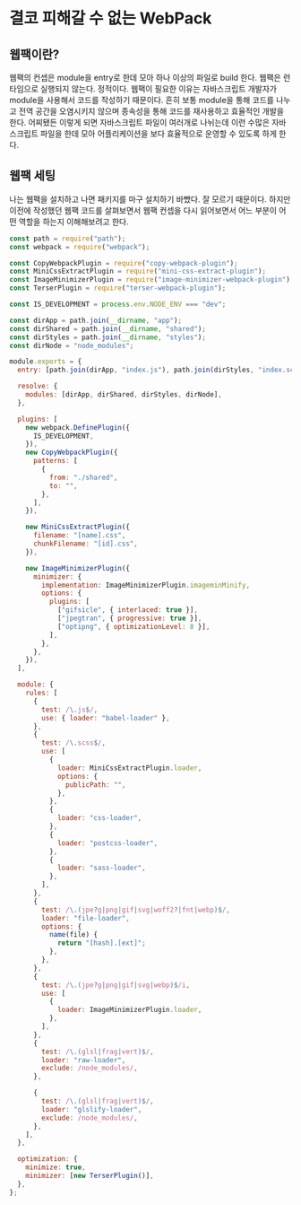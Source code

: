 # 결코 피해갈 수 없는 WebPack

## 웹팩이란?

웹팩의 컨셉은 module을 entry로 한데 모아 하나 이상의 파일로 build 한다. 웹팩은 런타임으로 실행되지 않는다. 정적이다. 웹팩이 필요한 이유는 자바스크립트 개발자가 module을 사용해서 코드를 작성하기 때문이다. 흔히 보통 module을 통해 코드를 나누고 전역 공간을 오염시키지 않으며 종속성을 통해 코드를 재사용하고 효율적인 개발을 한다. 어찌됐든 이렇게 되면 자바스크립트 파일이 여러개로 나뉘는데 이런 수많은 자바스크립트 파일을 한데 모아 어플리케이션을 보다 효율적으로 운영할 수 있도록 하게 한다.

## 웹팩 세팅

나는 웹팩을 설치하고 나면 패키지를 마구 설치하기 바빴다. 잘 모르기 때문이다. 하지만 이전에 작성했던 웹팩 코드를 살펴보면서 웹팩 컨셉을 다시 읽어보면서 어느 부분이 어떤 역할을 하는지 이해해보려고 한다.

```javascript
const path = require("path");
const webpack = require("webpack");

const CopyWebpackPlugin = require("copy-webpack-plugin");
const MiniCssExtractPlugin = require("mini-css-extract-plugin");
const ImageMinimizerPlugin = require("image-minimizer-webpack-plugin");
const TerserPlugin = require("terser-webpack-plugin");

const IS_DEVELOPMENT = process.env.NODE_ENV === "dev";

const dirApp = path.join(__dirname, "app");
const dirShared = path.join(__dirname, "shared");
const dirStyles = path.join(__dirname, "styles");
const dirNode = "node_modules";

module.exports = {
  entry: [path.join(dirApp, "index.js"), path.join(dirStyles, "index.scss")],

  resolve: {
    modules: [dirApp, dirShared, dirStyles, dirNode],
  },

  plugins: [
    new webpack.DefinePlugin({
      IS_DEVELOPMENT,
    }),
    new CopyWebpackPlugin({
      patterns: [
        {
          from: "./shared",
          to: "",
        },
      ],
    }),

    new MiniCssExtractPlugin({
      filename: "[name].css",
      chunkFilename: "[id].css",
    }),

    new ImageMinimizerPlugin({
      minimizer: {
        implementation: ImageMinimizerPlugin.imageminMinify,
        options: {
          plugins: [
            ["gifsicle", { interlaced: true }],
            ["jpegtran", { progressive: true }],
            ["optipng", { optimizationLevel: 8 }],
          ],
        },
      },
    }),
  ],

  module: {
    rules: [
      {
        test: /\.js$/,
        use: { loader: "babel-loader" },
      },
      {
        test: /\.scss$/,
        use: [
          {
            loader: MiniCssExtractPlugin.loader,
            options: {
              publicPath: "",
            },
          },
          {
            loader: "css-loader",
          },
          {
            loader: "postcss-loader",
          },
          {
            loader: "sass-loader",
          },
        ],
      },
      {
        test: /\.(jpe?g|png|gif|svg|woff2?|fnt|webp)$/,
        loader: "file-loader",
        options: {
          name(file) {
            return "[hash].[ext]";
          },
        },
      },
      {
        test: /\.(jpe?g|png|gif|svg|webp)$/i,
        use: [
          {
            loader: ImageMinimizerPlugin.loader,
          },
        ],
      },
      {
        test: /\.(glsl|frag|vert)$/,
        loader: "raw-loader",
        exclude: /node_modules/,
      },

      {
        test: /\.(glsl|frag|vert)$/,
        loader: "glslify-loader",
        exclude: /node_modules/,
      },
    ],
  },

  optimization: {
    minimize: true,
    minimizer: [new TerserPlugin()],
  },
};
```
